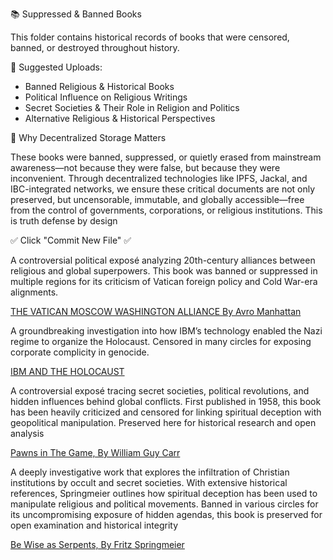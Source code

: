  📚 Suppressed & Banned Books

This folder contains historical records of books that were censored, banned, or destroyed throughout history.

 📜 Suggested Uploads:
- Banned Religious & Historical Books
- Political Influence on Religious Writings
- Secret Societies & Their Role in Religion and Politics
- Alternative Religious & Historical Perspectives

 📜 Why Decentralized Storage Matters

These books were banned, suppressed, or quietly erased from mainstream awareness—not because they were false, but because they were inconvenient. Through decentralized technologies like IPFS, Jackal, and IBC-integrated networks, we ensure these critical documents are not only preserved, but uncensorable, immutable, and globally accessible—free from the control of governments, corporations, or religious institutions. This is truth defense by design


✅ Click "Commit New File" ✅


A controversial political exposé analyzing 20th-century alliances between religious and global superpowers. This book was banned or suppressed in multiple regions for its criticism of Vatican foreign policy and Cold War-era alignments.

[THE VATICAN MOSCOW WASHINGTON ALLIANCE By Avro Manhattan](https://bafybeievqghvnqsdfu4aqmzxkt7a6soacrk7bke2zgckkoxwtzs3ghovxm.ipfs.w3s.link/the-vatican-moscow-washington-alliance-avro-manhattan.pdf)


A groundbreaking investigation into how IBM’s technology enabled the Nazi regime to organize the Holocaust. Censored in many circles for exposing corporate complicity in genocide.

[IBM AND THE HOLOCAUST](https://bafybeibfnhwgvuuz3gcvkkj2uqz7khrgi63h3uh55c3jbvcaxfra3epddy.ipfs.w3s.link/IBM%20and%20The%20Holocaust.pdf)


A controversial exposé tracing secret societies, political revolutions, and hidden influences behind global conflicts. First published in 1958, this book has been heavily criticized and censored for linking spiritual deception with geopolitical manipulation. Preserved here for historical research and open analysis

[Pawns in The Game, By William Guy Carr](https://bafybeidnymswczunn5ukb2keoznwg4wu3a37gweki7k4ngg7gvxel73gpq.ipfs.w3s.link/pawnsinthegame.pdf)


A deeply investigative work that explores the infiltration of Christian institutions by occult and secret societies. With extensive historical references, Springmeier outlines how spiritual deception has been used to manipulate religious and political movements. Banned in various circles for its uncompromising exposure of hidden agendas, this book is preserved for open examination and historical integrity

[Be Wise as Serpents, By Fritz Springmeier](https://bafybeih3k2ophkmquswy25uiilpyr5shmovfckbtuwtpbb2tthnwkidz6e.ipfs.w3s.link/Be%20Wise%20as%20Serpents.pdf)
